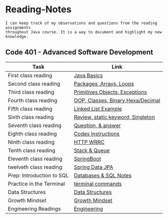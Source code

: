 # Reading-Notes

```
I can keep track of my observations and questions from the reading assignments
throughout Java course. It is a way to document and highlight my new knowledge.
```

## Code 401 - Advanced Software Development

| Task                      | Link                                             |
|---------------------------|--------------------------------------------------|
| First class reading       | [Java Basics](Class-01.md)                       |
| Second class reading      | [Packages ,Arrays, Loops](Class-02.md)           |
| Third class reading       | [Primitives,Objects, Exceptions](Class-03.md)    |
| Fourth class reading      | [OOP, Classes, Binary,Hexa/Decimal](Class-04.md) |
| Fifth class reading       | [Linked List Example](Class-05.md)               |
| Sixth class reading       | [Review, static keyword, Singleton](Class-06.md) |
| Seventh class reading     | [Question, & answer](Class-07.md)                |
| Eighth class reading      | [Codes Instructions](Class-08.md)                |
| Ninth class reading       | [HTTP WRRC](Class-09.md)                         |
| Tenth class reading       | [Stack & Queue](Class-10.md)                     |
| Eleventh class reading    | [SpringBoot ](Class-11.md)                       |
| twelveth class reading    | [Spring Data JPA ](Class-12.md)                  |
| Prep: Introduction to SQL | [Databases & SQL Notes](sql-notes.md)            |
| Practice in the Terminal  | [terminal commands](terminal.md)                 |
| Data Structures           | [Data Structures](Data-Structures.md)            |
| Growth Mindset            | [Growth Mindset](Growth-Mindset.md)              |
| Engineering Readings      | [Engineering](Engineering.md)                    |
